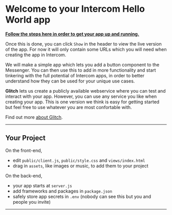 Welcome to your Intercom Hello World app
=================

[**Follow the steps here in order to get your app up and running.**](https://developers.intercom.com/building-apps/docs/build-your-first-messenger-app)

Once this is done, you can click `Show` in the header to view the live version of the app. For now it will only contain some URLs which you will need when creating the app in Intercom.

We will make a simple app which lets you add a button component to the Messenger. You can then use this to add in more functionality and start tinkering with the full potential of Intercom apps, in order to better understand how they can be used for your unique use cases.

**Glitch** lets us create a publicly available webservice where you can test and interact with your app. However, you can use any service you like when creating your app. This is one version we think is easy for getting started but feel free to use whatever you are most confortable with.

Find out more [about Glitch](https://glitch.com/about).

---

Your Project
------------

On the front-end,
- edit `public/client.js`, `public/style.css` and `views/index.html`
- drag in `assets`, like images or music, to add them to your project

On the back-end,
- your app starts at `server.js`
- add frameworks and packages in `package.json`
- safely store app secrets in `.env` (nobody can see this but you and people you invite)

---